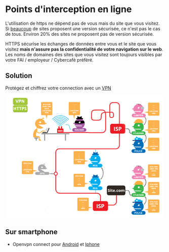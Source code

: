 Points d'interception en ligne
===========


L'utilisation de https ne dépend pas de vous mais du site que vous visitez. Si [beaucoup](https://www.eff.org/deeplinks/2018/12/encrypting-web-encrypting-net-year-review) de sites proposent une version sécurisée, ce n'est pas le cas de tous. Environ 20% des sites ne proposent pas de version sécurisée.


HTTPS sécurise les échanges de données entre vous et le site que vous visitez **mais n'assure pas la confidentialité de votre navigation sur le web**. Les noms de domaines des sites que vous visitez sont toujours visibles par votre FAI / employeur / Cybercafé préféré.


Solution
--------

Protégez et chiffrez votre connection avec un [VPN](https://wiki.nothing2hide.org/doku.php?id=protectionnumerique:vpn)


[![Le trafic https avec un VPN](/assets/i/vpn-and-https-2-en.png)](/assets/i/vpn-and-https-2-en.png)


Sur smartphone
--------------

- Openvpn connect pour  [Android](https://play.google.com/store/apps/details?id=net.openvpn.openvpn) et [Iphone](https://itunes.apple.com/fr/app/openvpn-connect/id590379981?mt=8)
